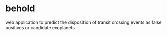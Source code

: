 # behold
web application to predict the disposition of transit crossing events as false positives or candidate exoplanets
